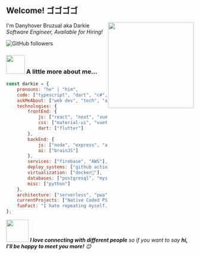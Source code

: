 <h2>Welcome! ゴゴゴゴ</h2>

<img align='right' src="https://i.imgur.com/G2sHHgp.png" width="230">
<p>I'm Danyhover Bruzual aka Darkie <br> 
<em>Software Engineer, Available for Hiring! <!--<a href="https://giving.agency/es/">Giving Agency</a> -->
</em>
</p>

<!-- ![Twitter Follow](https://img.shields.io/twitter/follow/misteranmol?label=Follow) -->
<!-- [![Linkedin: thaianebraga](https://img.shields.io/badge/-anmol-blue?style=flat-square&logo=Linkedin&logoColor=white&link=https://www.linkedin.com/in/anmol-p-singh/)](https://www.linkedin.com/in/anmol-p-singh/) -->
![GitHub followers](https://img.shields.io/github/followers/DarkChimu?label=Follow&style=social)
<!--![](https://visitor-badge.glitch.me/badge?page_id=DarkChimu.DarkChimu)-->
<!--![Waka Readme](https://github.com/DarkChimu/Darkchimu/workflows/Waka%20Readme/badge.svg) -->

### <img src="https://media.giphy.com/media/VgCDAzcKvsR6OM0uWg/giphy.gif" width="50"> A little more about me...  

```javascript
const darkie = {
    pronouns: "he" | "him",
    code: ["typescript", "dart", "c#", "python", "php"],
    askMeAbout: ["web dev", "tech", "app dev", "game dev", "machine learning"],
    technologies: {
        frontEnd: {
            js: ["react", "next", "vue", "nuxt", "react native", "ionic"],
            css: ["material-ui", "vuetify", "bootstrap", "bulma"],
            dart: ["flutter"]
        },
        backEnd: {
            js: ["node", "express", "adonis", "laravel"],
            ai: ["brainJS"]
        },
        services: ["firebase", "AWS"],
        deploy_systems: ["github actions", "heroku", "firebase", "google play console"],
        virtualization: ["docker🐳"],
        databases: ["postgresql", "mysql", "sqlite", "redis"],
        misc: ["python"]
    },
    architecture: ["serverless", "pwa", "spa", "clean"],
    currentProjects: ["Native Coded PSX Game", "Food Delivery App"],
    funFact: "I hate repeating myself. Muda (It's useless) - Giorno Giovanna"
};
```

<img src="https://media.giphy.com/media/LnQjpWaON8nhr21vNW/giphy.gif" width="60"> <em><b>I love connecting with different people</b> so if you want to say <b>hi, I'll be happy to meet you more!</b> 😊</em>
